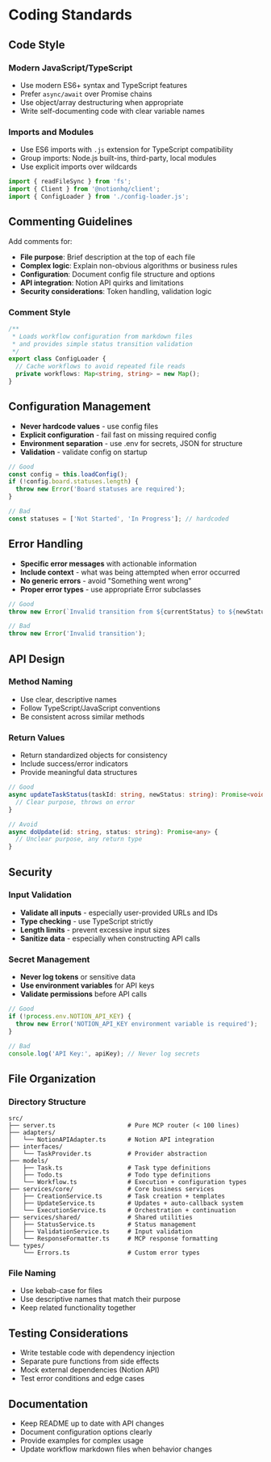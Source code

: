 # Coding Standards

## Code Style

### Modern JavaScript/TypeScript
- Use modern ES6+ syntax and TypeScript features
- Prefer `async/await` over Promise chains
- Use object/array destructuring when appropriate
- Write self-documenting code with clear variable names

### Imports and Modules
- Use ES6 imports with `.js` extension for TypeScript compatibility
- Group imports: Node.js built-ins, third-party, local modules
- Use explicit imports over wildcards

```typescript
import { readFileSync } from 'fs';
import { Client } from '@notionhq/client';
import { ConfigLoader } from './config-loader.js';
```

## Commenting Guidelines

Add comments for:
- **File purpose**: Brief description at the top of each file
- **Complex logic**: Explain non-obvious algorithms or business rules
- **Configuration**: Document config file structure and options
- **API integration**: Notion API quirks and limitations
- **Security considerations**: Token handling, validation logic

### Comment Style
```typescript
/**
 * Loads workflow configuration from markdown files
 * and provides simple status transition validation
 */
export class ConfigLoader {
  // Cache workflows to avoid repeated file reads
  private workflows: Map<string, string> = new Map();
}
```

## Configuration Management

- **Never hardcode values** - use config files
- **Explicit configuration** - fail fast on missing required config
- **Environment separation** - use .env for secrets, JSON for structure
- **Validation** - validate config on startup

```typescript
// Good
const config = this.loadConfig();
if (!config.board.statuses.length) {
  throw new Error('Board statuses are required');
}

// Bad
const statuses = ['Not Started', 'In Progress']; // hardcoded
```

## Error Handling

- **Specific error messages** with actionable information
- **Include context** - what was being attempted when error occurred
- **No generic errors** - avoid "Something went wrong"
- **Proper error types** - use appropriate Error subclasses

```typescript
// Good
throw new Error(`Invalid transition from ${currentStatus} to ${newStatus}. Allowed: ${allowedTransitions.join(', ')}`);

// Bad
throw new Error('Invalid transition');
```

## API Design

### Method Naming
- Use clear, descriptive names
- Follow TypeScript/JavaScript conventions
- Be consistent across similar methods

### Return Values
- Return standardized objects for consistency
- Include success/error indicators
- Provide meaningful data structures

```typescript
// Good
async updateTaskStatus(taskId: string, newStatus: string): Promise<void> {
  // Clear purpose, throws on error
}

// Avoid
async doUpdate(id: string, status: string): Promise<any> {
  // Unclear purpose, any return type
}
```

## Security

### Input Validation
- **Validate all inputs** - especially user-provided URLs and IDs
- **Type checking** - use TypeScript strictly
- **Length limits** - prevent excessive input sizes
- **Sanitize data** - especially when constructing API calls

### Secret Management
- **Never log tokens** or sensitive data
- **Use environment variables** for API keys
- **Validate permissions** before API calls

```typescript
// Good
if (!process.env.NOTION_API_KEY) {
  throw new Error('NOTION_API_KEY environment variable is required');
}

// Bad
console.log('API Key:', apiKey); // Never log secrets
```

## File Organization

### Directory Structure
```
src/
├── server.ts                    # Pure MCP router (< 100 lines)
├── adapters/
│   └── NotionAPIAdapter.ts      # Notion API integration
├── interfaces/
│   └── TaskProvider.ts          # Provider abstraction
├── models/
│   ├── Task.ts                  # Task type definitions
│   ├── Todo.ts                  # Todo type definitions
│   └── Workflow.ts              # Execution + configuration types
├── services/core/               # Core business services
│   ├── CreationService.ts       # Task creation + templates
│   ├── UpdateService.ts         # Updates + auto-callback system
│   └── ExecutionService.ts      # Orchestration + continuation
├── services/shared/             # Shared utilities
│   ├── StatusService.ts         # Status management
│   ├── ValidationService.ts     # Input validation
│   └── ResponseFormatter.ts     # MCP response formatting
└── types/
    └── Errors.ts                # Custom error types
```

### File Naming
- Use kebab-case for files
- Use descriptive names that match their purpose
- Keep related functionality together

## Testing Considerations

- Write testable code with dependency injection
- Separate pure functions from side effects
- Mock external dependencies (Notion API)
- Test error conditions and edge cases

## Documentation

- Keep README up to date with API changes
- Document configuration options clearly
- Provide examples for complex usage
- Update workflow markdown files when behavior changes